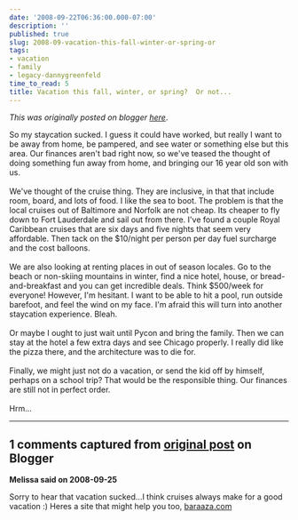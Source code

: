 ```yaml
---
date: '2008-09-22T06:36:00.000-07:00'
description: ''
published: true
slug: 2008-09-vacation-this-fall-winter-or-spring-or
tags:
- vacation
- family
- legacy-dannygreenfeld
time_to_read: 5
title: Vacation this fall, winter, or spring?  Or not...
---
```


*This was originally posted on blogger [here](https://dannygreenfeld.blogspot.com/2008/09/vacation-this-fall-winter-or-spring-or.html)*.

So my staycation sucked.  I guess it could have worked, but really I want to be away from home, be pampered, and see water or something else but this area.  Our finances aren't bad right now, so we've teased the thought of doing something fun away from home, and bringing our 16 year old son with us.<br /><br />We've thought of the cruise thing.  They are inclusive, in that that include room, board, and lots of food.  I like the sea to boot.  The problem is that the local cruises out of Baltimore and Norfolk are not cheap.  Its cheaper to fly down to Fort Lauderdale and sail out from there.  I've found a couple Royal Caribbean cruises that are six days and five nights that seem very affordable.  Then tack on the $10/night per person per day fuel surcharge and the cost balloons.<br /><br />We are also looking at renting places in out of season locales.  Go to the beach or non-skiing mountains in winter, find a nice hotel, house, or bread-and-breakfast and you can get incredible deals.  Think $500/week for everyone! However, I'm hesitant.  I want to be able to hit a pool, run outside barefoot, and feel the wind on my face.  I'm afraid this will turn into another staycation experience.  Bleah.<br /><br />Or maybe I ought to just wait until Pycon and bring the family.  Then we can stay at the hotel a few extra days and see Chicago properly.  I really did like the pizza there, and the architecture was to die for. <br /><br />Finally, we might just not do a vacation, or send the kid off by himself, perhaps on a school trip?  That would be the responsible thing.  Our finances are still not in perfect order.<br /><br />Hrm...

---

## 1 comments captured from [original post](https://dannygreenfeld.blogspot.com/2008/09/vacation-this-fall-winter-or-spring-or.html) on Blogger

**Melissa said on 2008-09-25**

Sorry to hear that vacation sucked...I think cruises always make for a good vacation :) Heres a site that might help you too, <a href="http://baraaza.com" rel="nofollow">baraaza.com</a>

